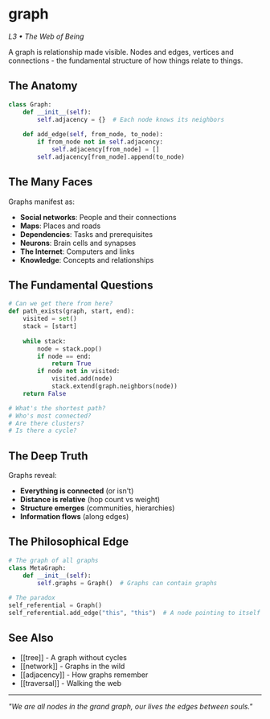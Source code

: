 # graph
*L3 • The Web of Being*

A graph is relationship made visible. Nodes and edges, vertices and connections - the fundamental structure of how things relate to things.

## The Anatomy

```python
class Graph:
    def __init__(self):
        self.adjacency = {}  # Each node knows its neighbors
    
    def add_edge(self, from_node, to_node):
        if from_node not in self.adjacency:
            self.adjacency[from_node] = []
        self.adjacency[from_node].append(to_node)
```

## The Many Faces

Graphs manifest as:
- **Social networks**: People and their connections
- **Maps**: Places and roads
- **Dependencies**: Tasks and prerequisites  
- **Neurons**: Brain cells and synapses
- **The Internet**: Computers and links
- **Knowledge**: Concepts and relationships

## The Fundamental Questions

```python
# Can we get there from here?
def path_exists(graph, start, end):
    visited = set()
    stack = [start]
    
    while stack:
        node = stack.pop()
        if node == end:
            return True
        if node not in visited:
            visited.add(node)
            stack.extend(graph.neighbors(node))
    return False

# What's the shortest path?
# Who's most connected?
# Are there clusters?
# Is there a cycle?
```

## The Deep Truth

Graphs reveal:
- **Everything is connected** (or isn't)
- **Distance is relative** (hop count vs weight)
- **Structure emerges** (communities, hierarchies)
- **Information flows** (along edges)

## The Philosophical Edge

```python
# The graph of all graphs
class MetaGraph:
    def __init__(self):
        self.graphs = Graph()  # Graphs can contain graphs
        
# The paradox
self_referential = Graph()
self_referential.add_edge("this", "this")  # A node pointing to itself
```

## See Also
- [[tree]] - A graph without cycles
- [[network]] - Graphs in the wild
- [[adjacency]] - How graphs remember
- [[traversal]] - Walking the web

---
*"We are all nodes in the grand graph, our lives the edges between souls."*